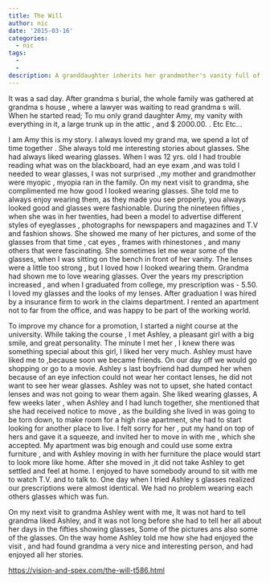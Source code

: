 ```yaml
---
title: The Will
author: nic
date: '2015-03-16'
categories:
  - nic
tags:
  - 
  - 
description: A granddaughter inherits her grandmother's vanity full of glasses, leading to a newfound connection and shared passion.
---
```

It was a sad day. After grandma s burial, the whole family was  gathered at grandma s house ,
where a lawyer was waiting to read grandma s will.
When he started read;
To mu only grand daughter Amy, my vanity with everything in it, a large trunk up in the attic , and 
$ 2000.00. . Etc Etc...

I am Amy this is my story.
I always loved my grand ma, we spend a lot of time together .
She always told me interesting stories about glasses. She had always liked wearing glasses.
When I was 12 yrs. old I had trouble reading what was on the blackboard, had an eye exam ,and was told I needed to wear glasses, 
I was not surprised .,my mother and grandmother were myopic , myopia ran in the family.
On my next visit to grandma, she complimented me how good I looked wearing glasses.
She told me to always enjoy wearing them, as they made you see properly, you always looked good and glasses were fashionable.
During the nineteen fifties , when she was in her twenties, had been a model to advertise different styles of  eyeglasses , photographs for newspapers and magazines  and T.V and fashion shows.
She showed me many of her pictures, and some of the glasses from that time , cat eyes , frames with rhinestones , and many others that were fascinating.
She sometimes let me wear some of the glasses, when I was sitting on the bench in front of her vanity.
The lenses were a little too strong , but I loved how I looked wearing them.
Grandma had shown me to love wearing glasses. 
Over the years my prescription increased , and when I graduated from college, my prescription 
was - 5.50.
I loved my glasses and the looks of my lenses.
After graduation I was hired by a insurance firm to work in the claims department.
I rented an apartment not to far from the office, and was happy to be part of the working world.

To improve my chance for a promotion, I started a night course at the university.
While taking the course , I met Ashley, a pleasant girl with a big smile, and great personality.
The minute I met her , I knew there was something special about this girl, I liked her very much.
Ashley must have liked me to ,because soon we became friends.
On our day off we would go shopping or go to a movie.
Ashley s last boyfriend had dumped her when because of an eye infection could not wear her contact lenses, he did not want to see her wear glasses.
Ashley was not to upset, she hated contact lenses and was not going to wear them again.
She liked wearing glasses,
A few weeks later , when Ashley and I had lunch together, she mentioned that she had received notice to move , as the building she lived in was going to be torn down, to make room for a high rise apartment, she had to start looking for another place to live.
I felt sorry for her , put my hand on top of hers and gave it a squeeze, and invited her to move in 
with me , which she accepted.
My apartment was big enough and could use some extra furniture , and with Ashley moving in with
her furniture the place would start to look more like home.
After she moved in ,it did not take Ashley to get settled and feel at home.
I enjoyed to have somebody around to sit with me to watch T.V. and to talk to.
One day when I tried Ashley s glasses realized our prescriptions were almost identical.
We had no problem wearing each others glasses which was fun.

On my next visit to grandma Ashley went with me,
It was not hard to tell grandma liked Ashley, and it was not long before she had to tell her all 
about her days in the fifties showing glasses,
Some of the pictures ans also some of the glasses.
On the way home Ashley told me how she had enjoyed the visit , and had found grandma  a very
nice and interesting person, and had enjoyed  all her stories.

https://vision-and-spex.com/the-will-t586.html